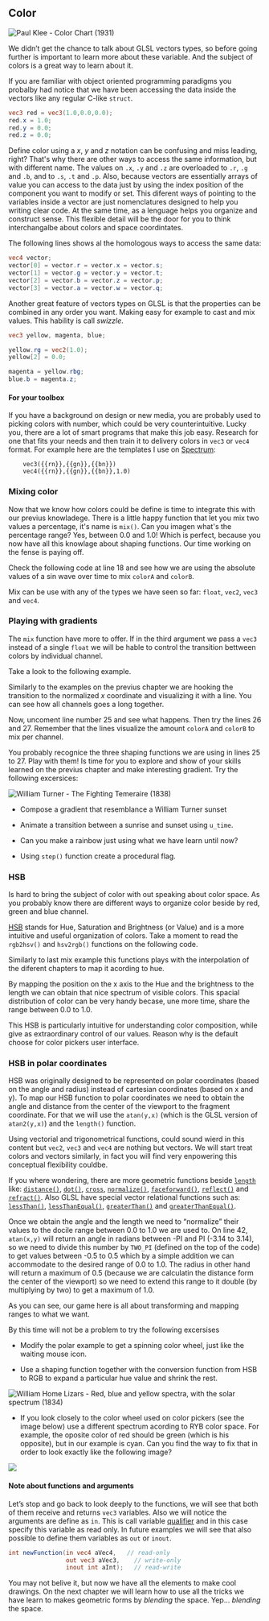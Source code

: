 ## Color

![Paul Klee - Color Chart (1931)](klee.jpg)

We didn’t get the chance to talk about GLSL vectors types, so before going further is important to learn more about these variable. And the subject of colors is a great way to learn about it. 

If you are familiar with object oriented programming paradigms you probalby had notice that we have been accessing the data inside the vectors like any regular C-like ```struct```.

```glsl
vec3 red = vec3(1.0,0.0,0.0);
red.x = 1.0;
red.y = 0.0;
red.z = 0.0; 
```

Define color using a *x*, *y* and *z* notation can be confusing and miss leading, right? That's why there are other ways to access the same information, but with different name. The values on ```.x```, ```.y``` and ```.z``` are overloaded to ```.r```, ```.g``` and ```.b```, and to ```.s```, ```.t``` and ```.p```. Also, because vectors are essentially arrays of value you can access to the data just by using the index position of the component you want to modify or set. This diferent ways of pointing to the variables inside a vector are just nomenclatures designed to help you writing clear code. At the same time, as a lenguage helps you organize and construct sense. This flexible detail will be the door for you to think interchangalbe about colors and space coordintates.  

The following lines shows al the homologous ways to access the same data:

```glsl
vec4 vector;
vector[0] = vector.r = vector.x = vector.s;
vector[1] = vector.g = vector.y = vector.t;
vector[2] = vector.b = vector.z = vector.p;
vector[3] = vector.a = vector.w = vector.q;
```

Another great feature of vectors types on GLSL is that the properties can be combined in any order you want. Making easy for example to cast and mix values. This hability is call *swizzle*.

```glsl
vec3 yellow, magenta, blue;

yellow.rg = vec2(1.0);
yellow[2] = 0.0; 

magenta = yellow.rbg;
blue.b = magenta.z;
```

#### For your toolbox

If you have a background on design or new media, you are probably used to picking colors with number, which could be very counterintuitive. Lucky you, there are a lot of smart programs that make this job easy. Research for one that fits your needs and then train it to delivery colors in ```vec3``` or ```vec4``` format. For example here are the templates I use on [Spectrum](http://www.eigenlogik.com/spectrum/mac):

```
	vec3({{rn}},{{gn}},{{bn}})
	vec4({{rn}},{{gn}},{{bn}},1.0)
```

### Mixing color

Now that we know how colors could be define is time to integrate this with our previus knowladege. There is a little happy function that let you mix two values a percentage, it's name is ```mix()```. Can you imagen what's the percentage range? Yes, between 0.0 and 1.0! Which is perfect, because you now have all this knowlage about shaping functions. Our time working on the fense is paying off.

Check the following code at line 18 and see how we are using the absolute values of a sin wave over time to mix ```colorA``` and ```colorB```. 

<div class="codeAndCanvas" data="mix.frag"></div>

Mix can be use with any of the types we have seen so far: ```float```, ```vec2```, ```vec3``` and ```vec4```.

### Playing with gradients 

The ```mix``` function have more to offer. If in the third argument we pass a ```vec3``` instead of a single ```float``` we will be hable to control the transition bettween colors by individual channel.

Take a look to the following example.

<div class="codeAndCanvas" data="gradient.frag"></div>

Similarly to the examples on the previus chapter we are hooking the transition to the normalized *x* coordinate and visualizing it with a line. You can see how all channels goes a long together. 

Now, uncoment line number 25 and see what happens. Then try the lines 26 and 27. Remember that the lines visualize the amount ```colorA``` and ```colorB``` to mix per channel.

You probably recognice the three shaping functions we are using in lines 25 to 27. Play with them! Is time for you to explore and show of your skills learned on the previus chapter and make interesting gradient. Try the following excersices:

![William Turner - The Fighting Temeraire (1838)](turner.jpg)

* Compose a gradient that resemblance a William Turner sunset

* Animate a transition between a sunrise and sunset using ```u_time```.

* Can you make a rainbow just using what we have learn until now?

* Using ```step()``` function create a procedural flag.

### HSB

Is hard to bring the subject of color with out speaking about color space. As you probably know there are different ways to organize color beside by red, green and blue channel. 

[HSB](http://en.wikipedia.org/wiki/HSL_and_HSV) stands for Hue, Saturation and Brightness (or Value) and is a more intuitive and useful organization of colors. Take a moment to read the ```rgb2hsv()``` and ```hsv2rgb()``` functions on the following code. 

<div class="codeAndCanvas" data="hsb.frag"></div>

Similarly to last mix example this functions plays with the interpolation of the diferent chapters to map it acording to hue.

By mapping the position on the x axis to the Hue and the brightness to the length we can obtain that nice spectrum of visible colors. This spacial distribution of color can be very handy becase, une more time, share the range between 0.0 to 1.0.

This HSB is particularly intuitive for understanding color composition, while give as extraordinary control of our values. Reason why is the default choose for color pickers user interface. 

### HSB in polar coordinates

HSB was originally designed to be represented on polar coordinates (based on the angle and radius) instead of cartesian coordinates (based on x and y). To map our HSB function to polar coordinates we need to obtain the angle and distance from the center of the viewport to the fragment coordinate. For that we will use the ```atan(y,x)``` (which is the GLSL version of ```atan2(y,x)```) and the ```length()``` function.  

Using vectorial and trigonometrical functions, could sound wierd in this content but ```vec2```, ```vec3``` and ```vec4``` are nothing but vectors. We will start treat colors and vectors similarly, in fact you will find very enpowering this conceptual flexibility couldbe. 

If you where wondering, there are more geometric functions beside [```length```](http://www.shaderific.com/glsl-functions/#length) like: [```distance()```](http://www.shaderific.com/glsl-functions/#distance), [```dot()```](http://www.shaderific.com/glsl-functions/#dotproduct), [```cross```](http://www.shaderific.com/glsl-functions/#crossproduct), [```normalize()```](http://www.shaderific.com/glsl-functions/#normalize), [```faceforward()```](http://www.shaderific.com/glsl-functions/#faceforward), [```reflect()```](http://www.shaderific.com/glsl-functions/#reflect) and [```refract()```](http://www.shaderific.com/glsl-functions/#refract). Also GLSL have special vector relational functions such as: [```lessThan()```](http://www.shaderific.com/glsl-functions/#lessthancomparison), [```lessThanEqual()```](http://www.shaderific.com/glsl-functions/#lessthanorequalcomparison), [```greaterThan()```](http://www.shaderific.com/glsl-functions/#greaterthancomparison) and [```greaterThanEqual()```](http://www.shaderific.com/glsl-functions/#greaterthanorequalcomparison).

Once we obtain the angle and the length we need to “normalize” their values to the docile range between 0.0 to 1.0 we are used to. On line 42, ```atan(x,y)``` will return an angle in radians between -PI and PI (-3.14 to 3.14), so we need to divide this number by ```TWO_PI``` (defined on the top of the code) to get values between -0.5 to 0.5 which by a simple addition we can accommodate to the desired range of 0.0 to 1.0. The radius in other hand will return a maximum of 0.5 (because we are calculatin the distance form the center of the viewport) so we need to extend this range to it double (by multiplying by two) to get a maximum of 1.0.

<div class="codeAndCanvas" data="hsb-colorwheel.frag"></div>

As you can see, our game here is all about transforming and mapping ranges to what we want.

By this time will not be a problem to try the following excersises

* Modify the polar example to get a spinning color wheel, just like the waiting mouse icon.

* Use a shaping function together with the conversion function from HSB to RGB to expand a particular hue value and shrink the rest.


![William Home Lizars - Red, blue and yellow spectra, with the solar spectrum (1834)](spectrums.jpg)

* If you look closely to the color wheel used on color pickers (see the image below) use a different spectrum acording to RYB color space. For example, the oposite color of red should be green (which is his opposite), but in our example is cyan. Can you find the way to fix that in order to look exactly like the following image? 

![](colorwheel.png)

#### Note about functions and arguments

Let’s stop and go back to look deeply to the functions, we will see that both of them receive and returns ```vec3``` variables. Also we will notice the arguments are define as ```in```. This is call variable [qualifier](http://www.shaderific.com/glsl-qualifiers/#inputqualifier) and in this case specify this variable as read only. In future examples we will see that also possible to define them variables as ```out``` or ```inout```. 

```glsl
int newFunction(in vec4 aVec4,   // read-only 
                out vec3 aVec3,    // write-only
                inout int aInt);   // read-write
``` 

You may not belive it, but now we have all the elements to make cool drawings. On the next chapter we will learn how to use all the tricks we have learn to makes geometric forms by *blending* the space. Yep... *blending* the space.



